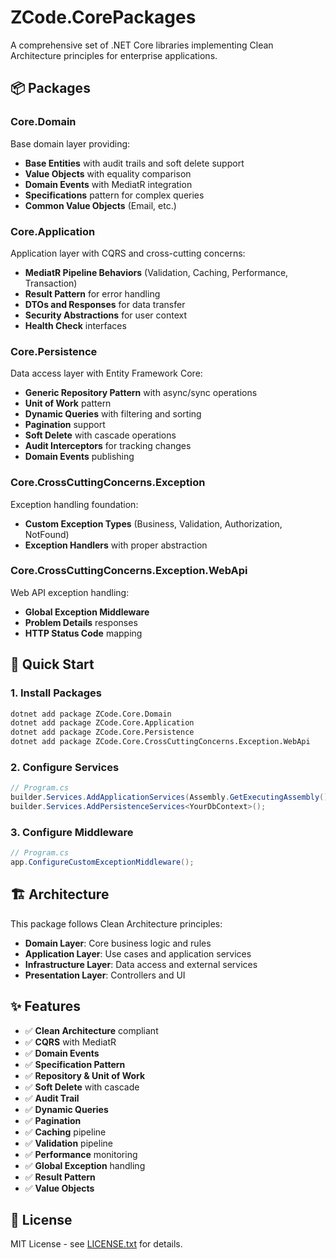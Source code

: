 # ZCode.CorePackages

A comprehensive set of .NET Core libraries implementing Clean Architecture principles for enterprise applications.

## 📦 Packages

### Core.Domain
Base domain layer providing:
- **Base Entities** with audit trails and soft delete support
- **Value Objects** with equality comparison
- **Domain Events** with MediatR integration
- **Specifications** pattern for complex queries
- **Common Value Objects** (Email, etc.)

### Core.Application
Application layer with CQRS and cross-cutting concerns:
- **MediatR Pipeline Behaviors** (Validation, Caching, Performance, Transaction)
- **Result Pattern** for error handling
- **DTOs and Responses** for data transfer
- **Security Abstractions** for user context
- **Health Check** interfaces

### Core.Persistence
Data access layer with Entity Framework Core:
- **Generic Repository Pattern** with async/sync operations
- **Unit of Work** pattern
- **Dynamic Queries** with filtering and sorting
- **Pagination** support
- **Soft Delete** with cascade operations
- **Audit Interceptors** for tracking changes
- **Domain Events** publishing

### Core.CrossCuttingConcerns.Exception
Exception handling foundation:
- **Custom Exception Types** (Business, Validation, Authorization, NotFound)
- **Exception Handlers** with proper abstraction

### Core.CrossCuttingConcerns.Exception.WebApi
Web API exception handling:
- **Global Exception Middleware**
- **Problem Details** responses
- **HTTP Status Code** mapping

## 🚀 Quick Start

### 1. Install Packages
```bash
dotnet add package ZCode.Core.Domain
dotnet add package ZCode.Core.Application
dotnet add package ZCode.Core.Persistence
dotnet add package ZCode.Core.CrossCuttingConcerns.Exception.WebApi
```

### 2. Configure Services
```csharp
// Program.cs
builder.Services.AddApplicationServices(Assembly.GetExecutingAssembly());
builder.Services.AddPersistenceServices<YourDbContext>();
```

### 3. Configure Middleware
```csharp
// Program.cs
app.ConfigureCustomExceptionMiddleware();
```

## 🏗️ Architecture

This package follows Clean Architecture principles:
- **Domain Layer**: Core business logic and rules
- **Application Layer**: Use cases and application services
- **Infrastructure Layer**: Data access and external services
- **Presentation Layer**: Controllers and UI

## ✨ Features

- ✅ **Clean Architecture** compliant
- ✅ **CQRS** with MediatR
- ✅ **Domain Events**
- ✅ **Specification Pattern**
- ✅ **Repository & Unit of Work**
- ✅ **Soft Delete** with cascade
- ✅ **Audit Trail**
- ✅ **Dynamic Queries**
- ✅ **Pagination**
- ✅ **Caching** pipeline
- ✅ **Validation** pipeline
- ✅ **Performance** monitoring
- ✅ **Global Exception** handling
- ✅ **Result Pattern**
- ✅ **Value Objects**

## 📄 License

MIT License - see [LICENSE.txt](LICENSE.txt) for details.
